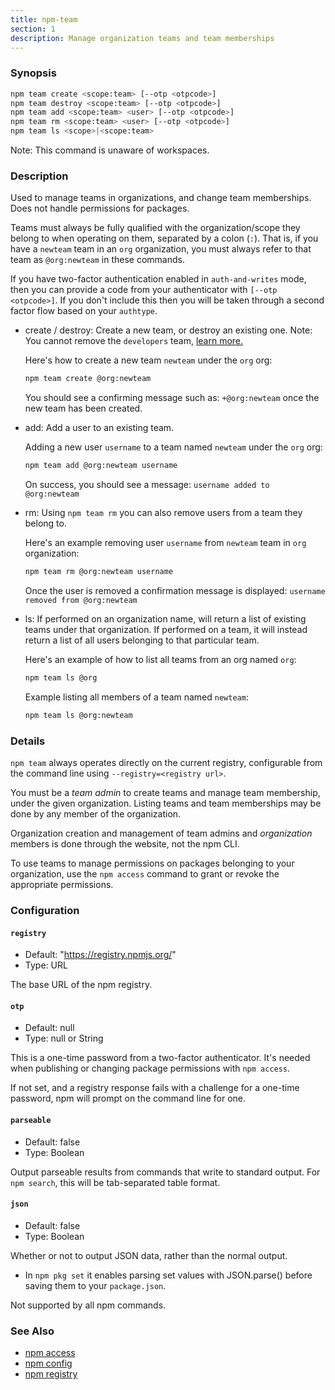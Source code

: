 ```yaml
---
title: npm-team
section: 1
description: Manage organization teams and team memberships
---
```


### Synopsis

```bash
npm team create <scope:team> [--otp <otpcode>]
npm team destroy <scope:team> [--otp <otpcode>]
npm team add <scope:team> <user> [--otp <otpcode>]
npm team rm <scope:team> <user> [--otp <otpcode>]
npm team ls <scope>|<scope:team>
```

Note: This command is unaware of workspaces.

### Description

Used to manage teams in organizations, and change team memberships. Does not
handle permissions for packages.

Teams must always be fully qualified with the organization/scope they belong to
when operating on them, separated by a colon (`:`). That is, if you have a
`newteam` team in an `org` organization, you must always refer to that team
as `@org:newteam` in these commands.

If you have two-factor authentication enabled in `auth-and-writes` mode, then
you can provide a code from your authenticator with `[--otp <otpcode>]`.
If you don't include this then you will be taken through a second factor flow based
on your `authtype`.

* create / destroy:
  Create a new team, or destroy an existing one. Note: You cannot remove the
  `developers` team, <a href="https://docs.npmjs.com/about-developers-team" target="_blank">learn more.</a>

  Here's how to create a new team `newteam` under the `org` org:

  ```bash
  npm team create @org:newteam
  ```

  You should see a confirming message such as: `+@org:newteam` once the new
  team has been created.

* add:
  Add a user to an existing team.

  Adding a new user `username` to a team named `newteam` under the `org` org:

  ```bash
  npm team add @org:newteam username
  ```

  On success, you should see a message: `username added to @org:newteam`

* rm:
  Using `npm team rm` you can also remove users from a team they belong to.

  Here's an example removing user `username` from `newteam` team
  in `org` organization:

  ```bash
  npm team rm @org:newteam username
  ```

  Once the user is removed a confirmation message is displayed:
  `username removed from @org:newteam`

* ls:
  If performed on an organization name, will return a list of existing teams
  under that organization. If performed on a team, it will instead return a list
  of all users belonging to that particular team.

  Here's an example of how to list all teams from an org named `org`:

  ```bash
  npm team ls @org
  ```

  Example listing all members of a team named `newteam`:

  ```bash
  npm team ls @org:newteam
  ```

### Details

`npm team` always operates directly on the current registry, configurable from
the command line using `--registry=<registry url>`.

You must be a *team admin* to create teams and manage team membership, under
the given organization. Listing teams and team memberships may be done by
any member of the organization.

Organization creation and management of team admins and *organization* members
is done through the website, not the npm CLI.

To use teams to manage permissions on packages belonging to your organization,
use the `npm access` command to grant or revoke the appropriate permissions.

### Configuration

#### `registry`

* Default: "https://registry.npmjs.org/"
* Type: URL

The base URL of the npm registry.

#### `otp`

* Default: null
* Type: null or String

This is a one-time password from a two-factor authenticator. It's needed
when publishing or changing package permissions with `npm access`.

If not set, and a registry response fails with a challenge for a one-time
password, npm will prompt on the command line for one.

#### `parseable`

* Default: false
* Type: Boolean

Output parseable results from commands that write to standard output. For
`npm search`, this will be tab-separated table format.

#### `json`

* Default: false
* Type: Boolean

Whether or not to output JSON data, rather than the normal output.

* In `npm pkg set` it enables parsing set values with JSON.parse() before
  saving them to your `package.json`.

Not supported by all npm commands.

### See Also

* [npm access](/commands/npm-access)
* [npm config](/commands/npm-config)
* [npm registry](/using-npm/registry)
